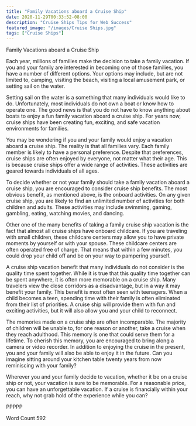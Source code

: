 ```yaml
---
title: "Family Vacations aboard a Cruise Ship"
date: 2020-11-29T00:33:52-08:00
description: "Cruise Ships Tips for Web Success"
featured_image: "/images/Cruise Ships.jpg"
tags: ["Cruise Ships"]
---
```


Family Vacations aboard a Cruise Ship

Each year, millions of families make the decision to take a family vacation. If you and your family are interested in becoming one of those families, you have a number of different options.  Your options may include, but are not limited to, camping, visiting the beach, visiting a local amusement park, or setting sail on the water.  

Setting sail on the water is a something that many individuals would like to do.  Unfortunately, most individuals do not own a boat or know how to operate one.  The good news is that you do not have to know anything about boats to enjoy a fun family vacation aboard a cruise ship. For years now, cruise ships have been creating fun, exciting, and safe vacation environments for families.  

You may be wondering if you and your family would enjoy a vacation aboard a cruise ship. The reality is that all families vary.  Each family member is likely to have a personal preference.  Despite that preferences, cruise ships are often enjoyed by everyone, not matter what their age. This is because cruise ships offer a wide range of activities. These activities are geared towards individuals of all ages.  

To decide whether or not your family should take a family vacation aboard a cruise ship, you are encouraged to consider cruise ship benefits.  The most obvious benefit, as mentioned above, is the onboard activities.  On any given cruise ship, you are likely to find an unlimited number of activities for both children and adults. These activities may include swimming, gaming, gambling, eating, watching movies, and dancing.  

Other one of the many benefits of taking a family cruise ship vacation is the fact that almost all cruise ships have onboard childcare.  If you are traveling with small children, these childcare centers may allow you to have private moments by yourself or with your spouse.  These childcare centers are often operated free of charge.  That means that within a few minutes, you could drop your child off and be on your way to pampering yourself. 

A cruise ship vacation benefit that many individuals do not consider is the quality time spent together. While it is true that this quality time together can be spent anywhere, it is often more memorable on a cruise ship.  Many travelers view the close corridors as a disadvantage, but in a way it may benefit your family. This benefit is most often seen with teenagers. When a child becomes a teen, spending time with their family is often eliminated from their list of priorities. A cruise ship will provide them with fun and exciting activities, but it will also allow you and your child to reconnect.  

The memories made on a cruise ship are often incomparable.  The majority of children will be unable to, for one reason or another, take a cruise when they reach adulthood.  This memory is one that could serve them for a lifetime.  To cherish this memory, you are encouraged to bring along a camera or video recorder.  In addition to enjoying the cruise in the present, you and your family will also be able to enjoy it in the future.  Can you imagine sitting around your kitchen table twenty years from now reminiscing with your family?

Wherever you and your family decide to vacation, whether it be on a cruise ship or not, your vacation is sure to be memorable.  For a reasonable price, you can have an unforgettable vacation.  If a cruise is financially within your reach, why not grab hold of the experience while you can?

PPPPP

Word Count 592


